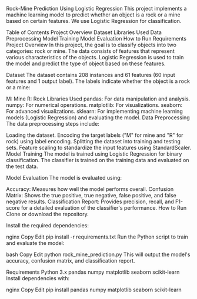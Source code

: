 Rock-Mine Prediction Using Logistic Regression
This project implements a machine learning model to predict whether an object is a rock or a mine based on certain features. We use Logistic Regression for classification.

Table of Contents
Project Overview
Dataset
Libraries Used
Data Preprocessing
Model Training
Model Evaluation
How to Run
Requirements
Project Overview
In this project, the goal is to classify objects into two categories: rock or mine. The data consists of features that represent various characteristics of the objects. Logistic Regression is used to train the model and predict the type of object based on these features.

Dataset
The dataset contains 208 instances and 61 features (60 input features and 1 output label). The labels indicate whether the object is a rock or a mine:

M: Mine
R: Rock
Libraries Used
pandas: For data manipulation and analysis.
numpy: For numerical operations.
matplotlib: For visualizations.
seaborn: For advanced visualizations.
sklearn: For implementing machine learning models (Logistic Regression) and evaluating the model.
Data Preprocessing
The data preprocessing steps include:

Loading the dataset.
Encoding the target labels ("M" for mine and "R" for rock) using label encoding.
Splitting the dataset into training and testing sets.
Feature scaling to standardize the input features using StandardScaler.
Model Training
The model is trained using Logistic Regression for binary classification. The classifier is trained on the training data and evaluated on the test data.

Model Evaluation
The model is evaluated using:

Accuracy: Measures how well the model performs overall.
Confusion Matrix: Shows the true positive, true negative, false positive, and false negative results.
Classification Report: Provides precision, recall, and F1-score for a detailed evaluation of the classifier's performance.
How to Run
Clone or download the repository.

Install the required dependencies:

nginx
Copy
Edit
pip install -r requirements.txt
Run the Python script to train and evaluate the model:

bash
Copy
Edit
python rock_mine_prediction.py
This will output the model's accuracy, confusion matrix, and classification report.

Requirements
Python 3.x
pandas
numpy
matplotlib
seaborn
scikit-learn
Install dependencies with:

nginx
Copy
Edit
pip install pandas numpy matplotlib seaborn scikit-learn
